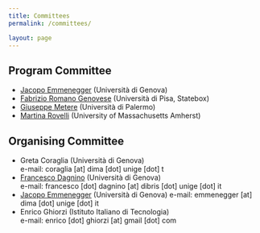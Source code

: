 ```yaml
---
title: Committees 
permalink: /committees/ 

layout: page 
---
```


## Program Committee 
* [Jacopo Emmenegger](https://jacopoemmenegger.wordpress.com/) (Università di Genova)
* [Fabrizio Romano Genovese](https://fabriziogenovese.com/) (Università di Pisa, Statebox)
* [Giuseppe Metere](http://math.unipa.it/metere/) (Università di Palermo)
* [Martina Rovelli](https://people.math.umass.edu/~rovelli/) (University of Massachusetts Amherst)

## Organising Committee 
* Greta Coraglia (Università di Genova)  
e-mail: coraglia [at] dima [dot] unige [dot] t 
* [Francesco Dagnino](https://fdgn.github.io/) (Università di Genova)  
e-mail: francesco [dot] dagnino [at] dibris [dot] unige [dot] it 
* [Jacopo Emmenegger](https://jacopoemmenegger.wordpress.com/) (Università di Genova)
e-mail: emmenegger [at] dima [dot] unige [dot] it 
* Enrico Ghiorzi (Istituto Italiano di Tecnologia)  
e-mail: enrico [dot] ghiorzi [at] gmail [dot] com 





